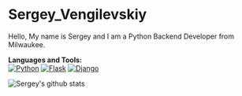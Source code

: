 # Sergey_Vengilevskiy
Hello, My name is Sergey and I am a Python Backend Developer from Milwaukee.


**Languages and Tools:**  
[![Python](https://img.shields.io/badge/Python-blue?style=flat&logo=python&logoColor=white&link=https://github.com/NeoVic2006)](https://github.com/NeoVic2006) 
[![Flask](https://img.shields.io/badge/Flask-gray?style=flat&logo=flask&logoColor=white&link=https://github.com/NeoVic2006)](https://github.com/NeoVic2006) 
[![Django](https://img.shields.io/badge/Django-darkgreen?style=flat&logo=django&logoColor=white&link=https://github.com/NeoVic2006)](https://github.com/NeoVic2006) 


![Sergey's github stats](https://github-readme-stats.vercel.app/api?username=NeoVic2006&show_icons=true&hide_border=true)
